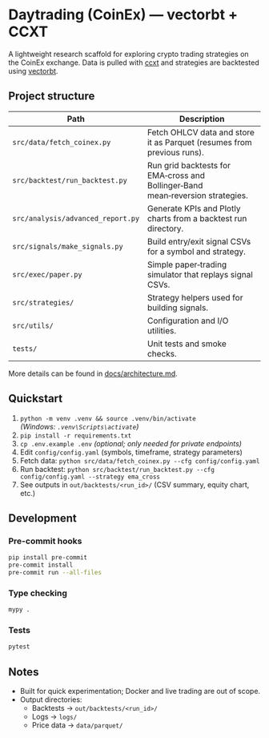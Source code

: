 # Daytrading (CoinEx) — vectorbt + CCXT

A lightweight research scaffold for exploring crypto trading strategies on the CoinEx exchange. Data is pulled with [ccxt](https://github.com/ccxt/ccxt) and strategies are backtested using [vectorbt](https://vectorbt.pro/).

## Project structure

| Path | Description |
| ---- | ----------- |
| `src/data/fetch_coinex.py` | Fetch OHLCV data and store it as Parquet (resumes from previous runs). |
| `src/backtest/run_backtest.py` | Run grid backtests for EMA‑cross and Bollinger‑Band mean‑reversion strategies. |
| `src/analysis/advanced_report.py` | Generate KPIs and Plotly charts from a backtest run directory. |
| `src/signals/make_signals.py` | Build entry/exit signal CSVs for a symbol and strategy. |
| `src/exec/paper.py` | Simple paper‑trading simulator that replays signal CSVs. |
| `src/strategies/` | Strategy helpers used for building signals. |
| `src/utils/` | Configuration and I/O utilities. |
| `tests/` | Unit tests and smoke checks. |

More details can be found in [docs/architecture.md](docs/architecture.md).

## Quickstart

1. `python -m venv .venv && source .venv/bin/activate`  
   *(Windows: `.venv\Scripts\activate`)*
2. `pip install -r requirements.txt`
3. `cp .env.example .env` *(optional; only needed for private endpoints)*
4. Edit `config/config.yaml` (symbols, timeframe, strategy parameters)
5. Fetch data:  `python src/data/fetch_coinex.py --cfg config/config.yaml`
6. Run backtest: `python src/backtest/run_backtest.py --cfg config/config.yaml --strategy ema_cross`
7. See outputs in `out/backtests/<run_id>/` (CSV summary, equity chart, etc.)

## Development

### Pre-commit hooks

```sh
pip install pre-commit
pre-commit install
pre-commit run --all-files
```

### Type checking

```sh
mypy .
```

### Tests

```sh
pytest
```

## Notes

- Built for quick experimentation; Docker and live trading are out of scope.
- Output directories:
  - Backtests → `out/backtests/<run_id>/`
  - Logs → `logs/`
  - Price data → `data/parquet/`

